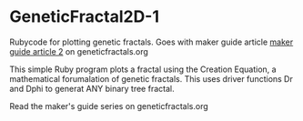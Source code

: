 GeneticFractal2D-1
==================

Rubycode for plotting genetic fractals. Goes with maker guide article [maker guide article 2](https://github.com/username/repo/blob/branch/docs/more_words.md) on geneticfractals.org

This simple Ruby program plots a fractal using the Creation Equation, a mathematical forumalation
of genetic fractals. This uses driver functions Dr and Dphi to generat ANY binary tree fractal. 

Read the maker's guide series on geneticfractals.org 
